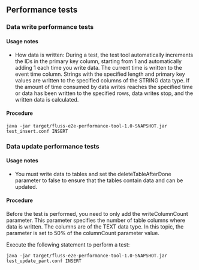 ## Performance tests
### Data write performance tests
#### Usage notes
- How data is written: During a test, the test tool automatically increments the IDs in the primary key column, starting from 1 and automatically adding 1 each time you write data. The current time is written to the event time column. Strings with the specified length and primary key values are written to the specified columns of the STRING data type. If the amount of time consumed by data writes reaches the specified time or data has been written to the specified rows, data writes stop, and the written data is calculated.

#### Procedure

```
java -jar target/fluss-e2e-performance-tool-1.0-SNAPSHOT.jar test_insert.conf INSERT
```

### Data update performance tests
#### Usage notes

- You must write data to tables and set the deleteTableAfterDone parameter to false to ensure that the tables contain data and can be updated.

#### Procedure

Before the test is performed, you need to only add the writeColumnCount parameter. This parameter specifies the number of table columns where data is written. The columns are of the TEXT data type. In this topic, the parameter is set to 50% of the columnCount parameter value.

Execute the following statement to perform a test:
```
java -jar target/fluss-e2e-performance-tool-1.0-SNAPSHOT.jar test_update_part.conf INSERT
```
